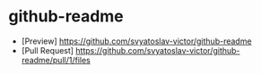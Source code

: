 # github-readme
- [Preview] https://github.com/svyatoslav-victor/github-readme
- [Pull Request] https://github.com/svyatoslav-victor/github-readme/pull/1/files